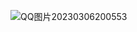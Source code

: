 
![QQ图片20230306200553](https://user-images.githubusercontent.com/118484191/223219245-7e7fda78-b003-4e8a-8bc4-cb23d9517af1.png)
